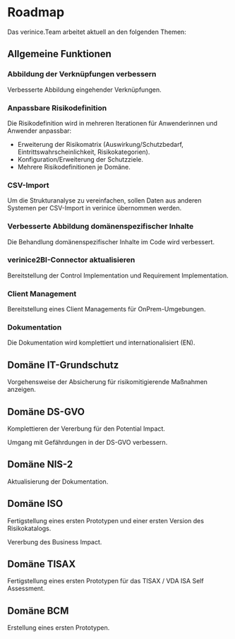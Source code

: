 # Roadmap

Das verinice.Team arbeitet aktuell an den folgenden Themen:

## Allgemeine Funktionen

### Abbildung der Verknüpfungen verbessern <!-- &145 -->

Verbesserte Abbildung eingehender Verknüpfungen.

### Anpassbare Risikodefinition

Die Risikodefinition wird in mehreren Iterationen für Anwenderinnen und Anwender anpassbar:

- Erweiterung der Risikomatrix (Auswirkung/Schutzbedarf, Eintrittswahrscheinlichkeit, Risikokategorien). <!-- &53 -->
- Konfiguration/Erweiterung der Schutzziele. <!-- &54 -->
- Mehrere Risikodefinitionen je Domäne. <!-- &55 -->

### CSV-Import <!-- &162 -->

Um die Strukturanalyse zu vereinfachen, sollen Daten aus anderen Systemen per CSV-Import in verinice übernommen werden.

### Verbesserte Abbildung domänenspezifischer Inhalte <!-- &170 -->

Die Behandlung domänenspezifischer Inhalte im Code wird verbessert.

### verinice2BI-Connector aktualisieren <!-- &169 -->

Bereitstellung der Control Implementation und Requirement Implementation.

### Client Management <!-- & 172 -->

Bereitstellung eines Client Managements für OnPrem-Umgebungen.

### Dokumentation <!-- &166, &167, &144 -->

Die Dokumentation wird komplettiert und internationalisiert (EN).

## Domäne IT-Grundschutz

Vorgehensweise der Absicherung für risikomitigierende Maßnahmen anzeigen. <!-- &148 -->

## Domäne DS-GVO

Komplettieren der Vererbung für den Potential Impact. <!-- &117 -->

Umgang mit Gefährdungen in der DS-GVO verbessern. <!-- &171 -->

## Domäne NIS-2

Aktualisierung der Dokumentation. <!-- &167 -->

## Domäne ISO

Fertigstellung eines ersten Prototypen und einer ersten Version des Risikokatalogs. <!-- &155 -->

Vererbung des Business Impact. <!-- &168 -->

## Domäne TISAX

Fertigstellung eines ersten Prototypen für das TISAX / VDA ISA Self Assessment. <!-- &159 -->

## Domäne BCM

Erstellung eines ersten Prototypen. <!-- &161 -->
